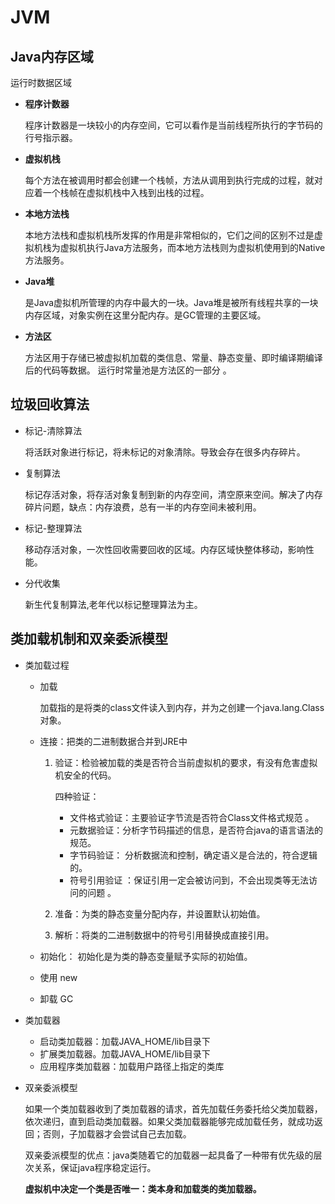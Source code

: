 # JVM

## Java内存区域

运行时数据区域

- **程序计数器**

  程序计数器是一块较小的内存空间，它可以看作是当前线程所执行的字节码的行号指示器。 

- **虚拟机栈** 

  每个方法在被调用时都会创建一个栈帧，方法从调用到执行完成的过程，就对应着一个栈帧在虚拟机栈中入栈到出栈的过程。

- **本地方法栈** 

  本地方法栈和虚拟机栈所发挥的作用是非常相似的，它们之间的区别不过是虚拟机栈为虚拟机执行Java方法服务，而本地方法栈则为虚拟机使用到的Native方法服务。 

- **Java堆** 

  是Java虚拟机所管理的内存中最大的一块。Java堆是被所有线程共享的一块内存区域，对象实例在这里分配内存。是GC管理的主要区域。

- **方法区**  

  方法区用于存储已被虚拟机加载的类信息、常量、静态变量、即时编译期编译后的代码等数据。  运行时常量池是方法区的一部分 。

## 垃圾回收算法

- 标记-清除算法

  将活跃对象进行标记，将未标记的对象清除。导致会存在很多内存碎片。

- 复制算法

  标记存活对象，将存活对象复制到新的内存空间，清空原来空间。解决了内存碎片问题，缺点：内存浪费，总有一半的内存空间未被利用。

- 标记-整理算法

  移动存活对象，一次性回收需要回收的区域。内存区域快整体移动，影响性能。

- 分代收集

  新生代复制算法,老年代以标记整理算法为主。

## 类加载机制和双亲委派模型

- 类加载过程

  - 加载

    加载指的是将类的class文件读入到内存，并为之创建一个java.lang.Class对象。

  - 连接：把类的二进制数据合并到JRE中 

    1. 验证：检验被加载的类是否符合当前虚拟机的要求，有没有危害虚拟机安全的代码。

       

       四种验证：

       - 文件格式验证：主要验证字节流是否符合Class文件格式规范 。
       - 元数据验证：分析字节码描述的信息，是否符合java的语言语法的规范。
       - 字节码验证： 分析数据流和控制，确定语义是合法的，符合逻辑的。 
       - 符号引用验证 ：保证引用一定会被访问到，不会出现类等无法访问的问题 。

    2. 准备：为类的静态变量分配内存，并设置默认初始值。

    3. 解析：将类的二进制数据中的符号引用替换成直接引用。 

  - 初始化： 初始化是为类的静态变量赋予实际的初始值。

  - 使用 new

  - 卸载 GC

- 类加载器

  - 启动类加载器：加载JAVA_HOME/lib目录下
  - 扩展类加载器。加载JAVA_HOME/lib目录下
  - 应用程序类加载器：加载用户路径上指定的类库

- 双亲委派模型

  如果一个类加载器收到了类加载器的请求，首先加载任务委托给父类加载器，依次递归，直到启动类加载器。如果父类加载器能够完成加载任务，就成功返回；否则，子加载器才会尝试自己去加载。

  双亲委派模型的优点：java类随着它的加载器一起具备了一种带有优先级的层次关系，保证java程序稳定运行。

  

  **虚拟机中决定一个类是否唯一：类本身和加载类的类加载器。**